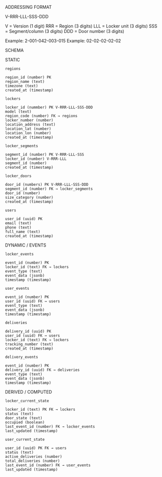 ADDRESSING FORMAT

V-RRR-LLL-SSS-DDD

V = Version (1 digit)
RRR = Region (3 digits)
LLL = Locker unit (3 digits)
SSS = Segment/column (3 digits)
DDD = Door number (3 digits)

Example: 2-001-042-003-015
Example: 02-02-02-02-02

SCHEMA

  STATIC

    regions

    region_id (number) PK
    region_name (text)
    timezone (text)
    created_at (timestamp)

    lockers

    locker_id (nummber) PK V-RRR-LLL-SSS-DDD
    model (text)
    region_code (number) FK → regions
    locker_number (number)
    location_address (text)
    location_lat (number)
    location_lon (number)
    created_at (timestamp)

    locker_segments

    segment_id (number) PK V-RRR-LLL-SSS
    locker_id (number) V-RRR-LLL
    segment_id (number)
    created_at (timestamp)

    locker_doors

    door_id (numbers) PK V-RRR-LLL-SSS-DDD
    segment_id (number) FK → locker_segments
    door_id (number)
    size_category (number)
    created_at (timestamp)

    users

    user_id (uuid) PK
    email (text)
    phone (text)
    full_name (text)
    created_at (timestamp)

  DYNAMIC / EVENTS

    locker_events

    event_id (number) PK
    locker_id (text) FK → lockers
    event_type (text)
    event_data (jsonb)
    timestamp (timestamp)

    user_events

    event_id (number) PK
    user_id (uuid) FK → users
    event_type (text)
    event_data (jsonb)
    timestamp (timestamp)

    deliveries

    delivery_id (uuid) PK
    user_id (uuid) FK → users
    locker_id (text) FK → lockers
    tracking_number (text)
    created_at (timestamp)

    delivery_events

    event_id (number) PK
    delivery_id (uuid) FK → deliveries
    event_type (text)
    event_data (jsonb)
    timestamp (timestamp)

  DERIVED / COMPUTED 

    locker_current_state

    locker_id (text) PK FK → lockers
    status (text)
    door_state (text)
    occupied (boolean)
    last_event_id (number) FK → locker_events
    last_updated (timestamp)

    user_current_state

    user_id (uuid) PK FK → users
    status (text)
    active_deliveries (number)
    total_deliveries (number)
    last_event_id (number) FK → user_events
    last_updated (timestamp)
